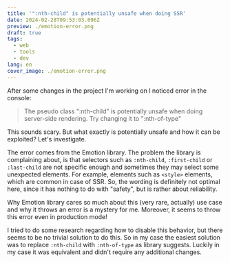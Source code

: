 ```yaml
---
title: '":nth-child" is potentially unsafe when doing SSR'
date: 2024-02-28T09:53:03.096Z
preview: ./emotion-error.png
draft: true
tags:
  - web
  - tools
  - dev
lang: en
cover_image: ./emotion-error.png
---
```


After some changes in the project I'm working on I noticed error in the console:

> The pseudo class ":nth-child" is potentially unsafe when doing server-side rendering. Try changing it to ":nth-of-type"

This sounds scary. But what exactly is potentially unsafe and how it can be exploited? Let's investigate.

The error comes from the Emotion library. The problem the library is complaining about, is that selectors such as `:nth-child`, `:first-child` or `:last-child` are not specific enough and sometimes they may select some unexpected elements. For example, elements such as `<style>` elements, which are common in case of SSR. So, the wording is definitely not optimal here, since it has nothing to do with "safety", but is rather about reliability.

Why Emotion library cares so much about this (very rare, actually) use case and why it throws an error is a mystery for me. Moreover, it seems to throw this error even in production mode!

I tried to do some research regarding how to disable this behavior, but there seems to be no trivial solution to do this. So in my case the easiest solution was to replace `:nth-child` with `:nth-of-type` as library suggests. Luckily in my case it was equivalent and didn't require any additional changes.
